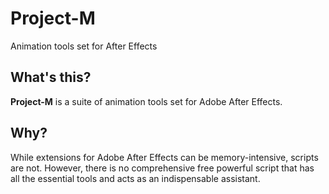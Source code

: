 # Project-M
Animation tools set for After Effects


## What's this?

**Project-M** is a suite of animation tools set for Adobe After Effects.


## Why?

While extensions for Adobe After Effects can be memory-intensive, scripts are not.
However, there is no comprehensive free powerful script that has all the essential tools and acts as an indispensable assistant.